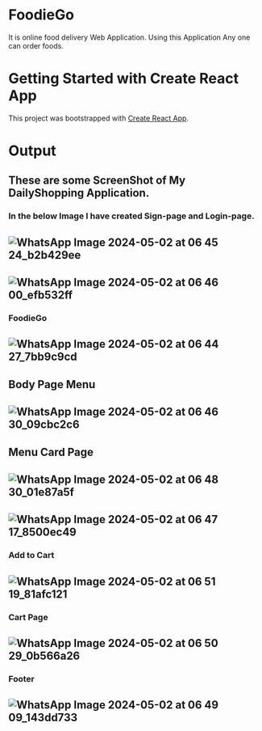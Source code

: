 # FoodieGo
It is online food delivery Web Application. Using this Application Any one can order foods.
# Getting Started with Create React App

This project was bootstrapped with [Create React App](https://github.com/facebook/create-react-app).
# Output
## These are some ScreenShot of My DailyShopping Application.
### In the below Image I have created Sign-page and Login-page.
## ![WhatsApp Image 2024-05-02 at 06 45 24_b2b429ee](https://github.com/Dheeraj0802-w/Foodigo/assets/76865248/e97854ea-18ad-4885-89c9-ada5793875d3)
## ![WhatsApp Image 2024-05-02 at 06 46 00_efb532ff](https://github.com/Dheeraj0802-w/Foodigo/assets/76865248/d0fe79cb-4d8a-42c2-8b25-35fe0a0b1ef8)

### FoodieGo
## ![WhatsApp Image 2024-05-02 at 06 44 27_7bb9c9cd](https://github.com/Dheeraj0802-w/Foodigo/assets/76865248/34b236e7-bba8-473f-9f35-5e1e701a9236)

## Body Page Menu
## ![WhatsApp Image 2024-05-02 at 06 46 30_09cbc2c6](https://github.com/Dheeraj0802-w/Foodigo/assets/76865248/9cf28be8-6501-4582-8953-f9535fc6d66a)

## Menu Card Page
## ![WhatsApp Image 2024-05-02 at 06 48 30_01e87a5f](https://github.com/Dheeraj0802-w/Foodigo/assets/76865248/6008ea32-7311-47f3-8caa-f543860a75eb)
## ![WhatsApp Image 2024-05-02 at 06 47 17_8500ec49](https://github.com/Dheeraj0802-w/Foodigo/assets/76865248/4bb0ef6d-b811-4e38-8952-12ce8ab8b02e)

### Add to Cart
## ![WhatsApp Image 2024-05-02 at 06 51 19_81afc121](https://github.com/Dheeraj0802-w/Foodigo/assets/76865248/7f0de178-fdfa-48a0-a715-a2af3b6c12d4)

### Cart Page
## ![WhatsApp Image 2024-05-02 at 06 50 29_0b566a26](https://github.com/Dheeraj0802-w/Foodigo/assets/76865248/8421bf73-d8d1-478a-bec0-7e4647e7fab1)

### Footer
## ![WhatsApp Image 2024-05-02 at 06 49 09_143dd733](https://github.com/Dheeraj0802-w/Foodigo/assets/76865248/499cdb17-d6c6-42f3-8415-feb571ca929f)






